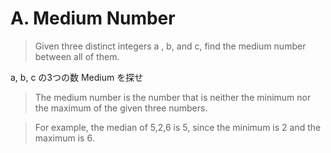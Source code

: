 # A. Medium Number

> Given three distinct integers a , b, and c,
> find the medium number between all of them.

a, b, c の3つの数 Medium を探せ

> The medium number is the number
> that is neither the minimum nor the maximum of the given three numbers.

> For example, the median of 5,2,6 is 5,
> since the minimum is 2 and the maximum is 6.
